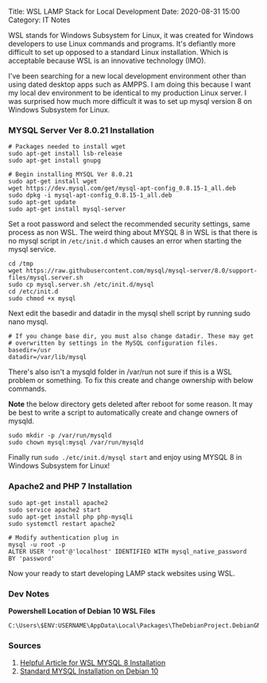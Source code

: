 Title: WSL LAMP Stack for Local Development
Date: 2020-08-31 15:00
Category: IT Notes

WSL stands for Windows Subsystem for Linux, it was created for Windows developers to use Linux commands and programs. It's defiantly more difficult to set up opposed to a standard Linux installation. Which is acceptable because WSL is an innovative technology (IMO).

I've been searching for a new local development environment other than using dated desktop apps such as AMPPS. I am doing this because I want my local dev environment to be identical to my production Linux server. I was surprised how much more difficult it was to set up mysql version 8 on Windows Subsystem for Linux.

### MYSQL Server Ver 8.0.21 Installation

```
# Packages needed to install wget
sudo apt-get install lsb-release
sudo apt-get install gnupg
```

```
# Begin installing MYSQL Ver 8.0.21
sudo apt-get install wget
wget https://dev.mysql.com/get/mysql-apt-config_0.8.15-1_all.deb 
sudo dpkg -i mysql-apt-config_0.8.15-1_all.deb
sudo apt-get update
sudo apt-get install mysql-server
```

Set a root password and select the recommended security settings, same process as non WSL. The weird thing about MYSQL 8 in WSL is that there is no mysql script in `/etc/init.d` which causes an error when starting the mysql service.

```
cd /tmp
wget https://raw.githubusercontent.com/mysql/mysql-server/8.0/support-files/mysql.server.sh
sudo cp mysql.server.sh /etc/init.d/mysql
cd /etc/init.d
sudo chmod +x mysql
```

Next edit the basedir and datadir in the mysql shell script by running sudo nano mysql.

```
# If you change base dir, you must also change datadir. These may get
# overwritten by settings in the MySQL configuration files. 
basedir=/usr
datadir=/var/lib/mysql
```

There's also isn't a mysqld folder in /var/run not sure if this is a WSL problem or something. To fix this create and change ownership with below commands.

**Note** the below directory gets deleted after reboot for some reason. It may be best to write a script to automatically create and change owners of mysqld.

```
sudo mkdir -p /var/run/mysqld
sudo chown mysql:mysql /var/run/mysqld
```

Finally run `sudo ./etc/init.d/mysql start` and enjoy using MYSQL 8 in Windows Subsystem for Linux!

### Apache2 and PHP 7 Installation
```
sudo apt-get install apache2
sudo service apache2 start
sudo apt-get install php php-mysqli
sudo systemctl restart apache2
```
```
# Modify authentication plug in
mysql -u root -p
ALTER USER 'root'@'localhost' IDENTIFIED WITH mysql_native_password
BY 'password'
```

Now your ready to start developing LAMP stack websites using WSL.

### Dev Notes

**Powershell Location of Debian 10 WSL Files**
```
C:\Users\$ENV:USERNAME\AppData\Local\Packages\TheDebianProject.DebianGNULinux_76v4gfsz19hv4\LocalState\rootfs\var\www\html
```
### Sources
1. [Helpful Article for WSL MYSQL 8 Installation](https://www.58bits.com/blog/2020/05/03/installing-mysql-80-under-wsl-2-and-ubuntu)
2. [Standard MYSQL Installation on Debian 10](https://www.tecmint.com/install-mysql-on-debian-10/)